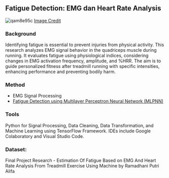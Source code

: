 ## Fatigue Detection: EMG dan Heart Rate Analysis

![qam8e95c](https://github.com/punyarani/tugasakhir/assets/99372162/69710f9d-f48a-42bd-9878-13b866616c47)
[Image Credit](https://contemplas.com/wp-content/uploads/2021/03/running_analysis_stories_orthosportslab_1024-1-1024x683.jpg)

### Background
Identifying fatigue is essential to prevent injuries from physical activity. This research analyzes EMG signal behavior in the quadriceps muscle during running. It evaluates fatigue using physiological indices, considering changes in EMG activation frequency, amplitude, and %HRR. The aim is to guide personalized fitness after treadmill running with specific intensities, enhancing performance and preventing bodily harm.

### Method
- EMG Signal Processing
- [Fatigue Detection using Multilayer Perceptron Neural Network (MLPNN)](https://github.com/punyarani/tugasakhir/blob/main/MLPNN_EMG%20Fatigue%20Detection.ipynb)

### Tools
Python for Signal Processing, Data Cleaning, Data Transformation, and Machine Learning using TensorFlow Framework. IDEs include Google Colaboratory and Visual Studio Code.


### Dataset: 
Final Project Research - Estimation Of Fatigue Based on EMG And Heart Rate Analysis From Treadmill Exercise Using Machine by Ramadhani Putri Alifa

